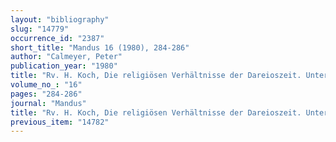 ```yaml
---
layout: "bibliography"
slug: "14779"
occurrence_id: "2387"
short_title: "Mandus 16 (1980), 284-286"
author: "Calmeyer, Peter"
publication_year: "1980"
title: "Rv. H. Koch, Die religiösen Verhältnisse der Dareioszeit. Untersuchungen an Hand der elamischen Persepolistäfelchen"
volume_no_: "16"
pages: "284-286"
journal: "Mandus"
title: "Rv. H. Koch, Die religiösen Verhältnisse der Dareioszeit. Untersuchungen an Hand der elamischen Persepolistäfelchen"
previous_item: "14782"
---
```

